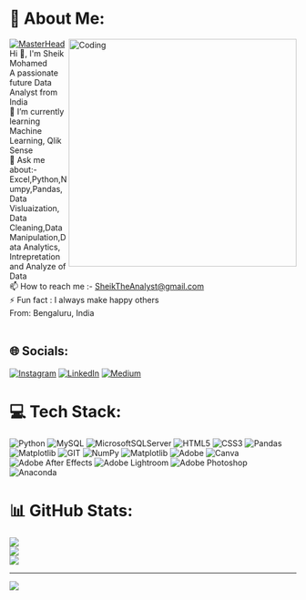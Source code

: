 # 💫 About Me:
[![MasterHead](https://qrangers.com/wp-content/uploads/2021/09/Banner-Introduction-to-3D-Animation.png)](https://SFutureAnalyst.in)
<img align="right" alt="Coding" width="400" src="https://user-images.githubusercontent.com/74038190/212748842-9fcbad5b-6173-4175-8a61-521f3dbb7514.gif">
 Hi 👋, I'm Sheik Mohamed<br> 
A passionate future Data Analyst from India<br>
🌱 I’m currently learning Machine Learning, Qlik Sense<br>
💬 Ask me about:- Excel,Python,Numpy,Pandas,Data Visluaization, Data Cleaning,Data Manipulation,Data Analytics, Intrepretation and Analyze of Data<br>
📫 How to reach me :- SheikTheAnalyst@gmail.com<br>⚡ Fun fact : I always make happy others<br> From: Bengaluru, India<br><br>


## 🌐 Socials:
[![Instagram](https://img.shields.io/badge/Instagram-%23E4405F.svg?logo=Instagram&logoColor=white)](https://instagram.com/__.sheik_mohamed.___>) [![LinkedIn](https://img.shields.io/badge/LinkedIn-%230077B5.svg?logo=linkedin&logoColor=white)]([https://linkedin.com/in/sheik-mohamed](https://www.linkedin.com/in/sheik-mohamed-2b1921286/)) [![Medium](https://img.shields.io/badge/Medium-12100E?logo=medium&logoColor=white)](https://medium.com/@@SheikMohamedS) 

# 💻 Tech Stack:
![Python](https://img.shields.io/badge/python-3670A0?style=for-the-badge&logo=python&logoColor=ffdd54) ![MySQL](https://img.shields.io/badge/mysql-%2300000f.svg?style=for-the-badge&logo=mysql&logoColor=white) ![MicrosoftSQLServer](https://img.shields.io/badge/Microsoft%20SQL%20Server-CC2927?style=for-the-badge&logo=microsoft%20sql%20server&logoColor=white) ![HTML5](https://img.shields.io/badge/html5-%23E34F26.svg?style=for-the-badge&logo=html5&logoColor=white) ![CSS3](https://img.shields.io/badge/css3-%231572B6.svg?style=for-the-badge&logo=css3&logoColor=white) ![Pandas](https://img.shields.io/badge/pandas-%23150458.svg?style=for-the-badge&logo=pandas&logoColor=white) ![Matplotlib](https://img.shields.io/badge/Matplotlib-%23ffffff.svg?style=for-the-badge&logo=Matplotlib&logoColor=black) ![GIT](https://img.shields.io/badge/Git-fc6d26?style=for-the-badge&logo=git&logoColor=white) ![NumPy](https://img.shields.io/badge/numpy-%23013243.svg?style=for-the-badge&logo=numpy&logoColor=white) ![Matplotlib](https://img.shields.io/badge/Matplotlib-%23ffffff.svg?style=for-the-badge&logo=Matplotlib&logoColor=black) ![Adobe](https://img.shields.io/badge/adobe-%23FF0000.svg?style=for-the-badge&logo=adobe&logoColor=white) ![Canva](https://img.shields.io/badge/Canva-%2300C4CC.svg?style=for-the-badge&logo=Canva&logoColor=white) ![Adobe After Effects](https://img.shields.io/badge/Adobe%20After%20Effects-9999FF.svg?style=for-the-badge&logo=Adobe%20After%20Effects&logoColor=white) ![Adobe Lightroom](https://img.shields.io/badge/Adobe%20Lightroom-31A8FF.svg?style=for-the-badge&logo=Adobe%20Lightroom&logoColor=white) ![Adobe Photoshop](https://img.shields.io/badge/adobe%20photoshop-%2331A8FF.svg?style=for-the-badge&logo=adobe%20photoshop&logoColor=white) ![Anaconda](https://img.shields.io/badge/Anaconda-%2344A833.svg?style=for-the-badge&logo=anaconda&logoColor=white)
# 📊 GitHub Stats:
![](https://github-readme-stats.vercel.app/api?username=SFutureAnalyst&theme=dark&hide_border=false&include_all_commits=false&count_private=false)<br/>
![](https://github-readme-streak-stats.herokuapp.com/?user=SFutureAnalyst&theme=dark&hide_border=false)<br/>
![](https://github-readme-stats.vercel.app/api/top-langs/?username=SFutureAnalyst&theme=dark&hide_border=false&include_all_commits=false&count_private=false&layout=compact)

---
[![](https://visitcount.itsvg.in/api?id=SFutureAnalyst&icon=0&color=4)](https://visitcount.itsvg.in)

<!-- Proudly created with GPRM ( https://gprm.itsvg.in ) -->
